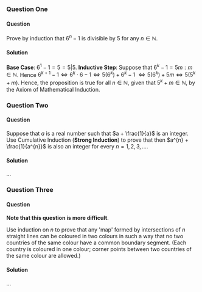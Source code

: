 ### Question One

#### Question

Prove by induction that $6^{n}-1$ is divisible by $5$ for any $n\in \mathbb{N}$.

#### Solution

**Base Case**: $6^{1}-1=5=5|5$.
**Inductive Step**: Suppose that $6^{k}-1=5m:m\in \mathbb{N}$. Hence $6^{k+1}-1\iff 6^{k}\cdot6-1\iff 5(6^{k})+6^{k}-1$
$\iff5(6^{k})+5m\iff5(5^{k}+m)$.
Hence, the proposition is true for all $n\in \mathbb{N}$, given that $5^{k}+m\in \mathbb{N}$, by the Axiom of Mathematical Induction.

### Question Two

#### Question

Suppose that $a$ is a real number such that $a + \frac{1}{a}$ is an integer. Use Cumulative Induction (**Strong Induction**) to prove that then $a^{n} + \frac{1}{a^{n}}$ is also an integer for every $n=1,2,3,\ldots$.

#### Solution

...

### Question Three

#### Question

**Note that this question is more difficult**.

Use induction on $n$ to prove that any 'map' formed by intersections of $n$ straight lines can be coloured in two colours in such a way that no two countries of the same colour have a common boundary segment. (Each country is coloured in one colour; corner points between two countries of the same colour are allowed.)

#### Solution

...